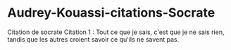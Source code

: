 # Audrey-Kouassi-citations-Socrate
Citation de socrate
Citation 1 : Tout ce que je sais, c'est que je ne sais rien, tandis que les autres croient savoir ce qu'ils ne savent pas.
